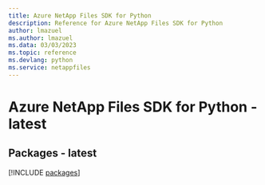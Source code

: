 ```yaml
---
title: Azure NetApp Files SDK for Python
description: Reference for Azure NetApp Files SDK for Python
author: lmazuel
ms.author: lmazuel
ms.data: 03/03/2023
ms.topic: reference
ms.devlang: python
ms.service: netappfiles
---
```

# Azure NetApp Files SDK for Python - latest
## Packages - latest
[!INCLUDE [packages](netapp-files-index.md)]